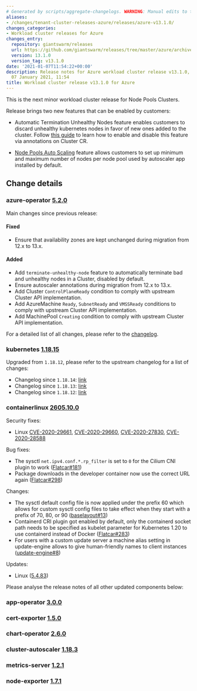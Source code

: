 ```yaml
---
# Generated by scripts/aggregate-changelogs. WARNING: Manual edits to this files will be overwritten.
aliases:
- /changes/tenant-cluster-releases-azure/releases/azure-v13.1.0/
changes_categories:
- Workload cluster releases for Azure
changes_entry:
  repository: giantswarm/releases
  url: https://github.com/giantswarm/releases/tree/master/azure/archived/v13.1.0
  version: 13.1.0
  version_tag: v13.1.0
date: '2021-01-07T11:54:22+00:00'
description: Release notes for Azure workload cluster release v13.1.0, published on
  07 January 2021, 11:54
title: Workload cluster release v13.1.0 for Azure
---
```


This is the next minor workload cluster release for Node Pools Clusters.

Release brings two new features that can be enabled by customers:

- Automatic Termination Unhealthy Nodes feature enables customers to discard unhealthy kubernetes nodes in favor of new ones added to the cluster. Follow [this guide](https://docs.giantswarm.io/basics/automatic-termination-of-bad-nodes/) to learn how to enable and disable this feature via annotations on Cluster CR.

- [Node Pools Auto Scaling](https://docs.giantswarm.io/basics/nodepools/#autoscaling) feature allows customers to set up minimum and maximum number of nodes per node pool used by autoscaler app installed by default.


## Change details


### azure-operator [5.2.0](https://github.com/giantswarm/azure-operator/releases/tag/v5.2.0)

Main changes since previous release:

#### Fixed
- Ensure that availability zones are kept unchanged during migration from 12.x to 13.x.

#### Added
- Add `terminate-unhealthy-node` feature to automatically terminate bad and unhealthy nodes in a Cluster, disabled by default.
- Ensure autoscaler annotations during migration from 12.x to 13.x.
- Add Cluster `ControlPlaneReady` condition to comply with upstream Cluster API implementation.
- Add AzureMachine `Ready`, `SubnetReady` and `VMSSReady` conditions to comply with upstream Cluster API implementation.
- Add MachinePool `Creating` condition to comply with upstream Cluster API implementation.

For a detailed list of all changes, please refer to the [changelog](https://github.com/giantswarm/azure-operator/blob/master/CHANGELOG.md).

### kubernetes [1.18.15](https://github.com/kubernetes/kubernetes/releases/tag/v1.18.15)

Upgraded from `1.18.12`, please refer to the upstream changelog for a list of changes:

- Changelog since `1.18.14`: [link](https://github.com/kubernetes/kubernetes/blob/master/CHANGELOG/CHANGELOG-1.18.md#changelog-since-v11814)
- Changelog since `1.18.13`: [link](https://github.com/kubernetes/kubernetes/blob/master/CHANGELOG/CHANGELOG-1.18.md#changelog-since-v11813) 
- Changelog since `1.18.12`: [link](https://github.com/kubernetes/kubernetes/blob/master/CHANGELOG/CHANGELOG-1.18.md#changelog-since-v11812)


### containerlinux [2605.10.0](https://www.flatcar-linux.org/releases/#release-2605.10.0)

Security fixes:

*   Linux [CVE-2020-29661](https://nvd.nist.gov/vuln/detail/CVE-2020-29661), [CVE-2020-29660](https://nvd.nist.gov/vuln/detail/CVE-2020-29660), [CVE-2020-27830](https://nvd.nist.gov/vuln/detail/CVE-2020-27830), [CVE-2020-28588](https://nvd.nist.gov/vuln/detail/CVE-2020-28588)

Bug fixes:

*   The sysctl `net.ipv4.conf.*.rp_filter` is set to `0` for the Cilium CNI plugin to work ([Flatcar#181](https://github.com/kinvolk/Flatcar/issues/181))
*   Package downloads in the developer container now use the correct URL again ([Flatcar#298](https://github.com/kinvolk/Flatcar/issues/298))

Changes:

*   The sysctl default config file is now applied under the prefix 60 which allows for custom sysctl config files to take effect when they start with a prefix of 70, 80, or 90 ([baselayout#13](https://github.com/kinvolk/baselayout/pull/13))
*   Containerd CRI plugin got enabled by default, only the containerd socket path needs to be specified as kubelet parameter for Kubernetes 1.20 to use containerd instead of Docker ([Flatcar#283](https://github.com/kinvolk/Flatcar/issues/283))
*   For users with a custom update server a machine alias setting in update-engine allows to give human-friendly names to client instances ([update-engine#8](https://github.com/kinvolk/update_engine/pull/8))

Updates:

*   Linux ([5.4.83](https://lwn.net/Articles/839875/))


Please analyse the release notes of all other updated components below:

### app-operator [3.0.0](https://github.com/giantswarm/app-operator/blob/master/CHANGELOG.md#300---2021-01-05)
### cert-exporter [1.5.0](https://github.com/giantswarm/cert-exporter/blob/master/CHANGELOG.md#150---2021-01-05)
### chart-operator [2.6.0](https://github.com/giantswarm/chart-operator/blob/master/CHANGELOG.md#260---2020-12-21)
### cluster-autoscaler [1.18.3](https://github.com/giantswarm/cluster-autoscaler-app/blob/release-v1.18.x/CHANGELOG.md#1183---2020-11-03)
### metrics-server [1.2.1](https://github.com/giantswarm/metrics-server-app/blob/master/CHANGELOG.md#121---2020-12-10)
### node-exporter [1.7.1](https://github.com/giantswarm/node-exporter-app/blob/master/CHANGELOG.md#171---2020-12-11)
